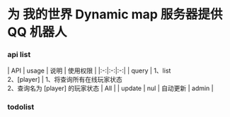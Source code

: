 # 为 我的世界 Dynamic map 服务器提供 QQ 机器人

### api list

| API | usage | 说明 | 使用权限 |
|:-:|:-:|:-:|
| query | 1、list<br>2、[player] | 1、将查询所有在线玩家状态<br>2、查询名为 [player] 的玩家状态 | All |
|   update    |  nul  | 自动更新 | admin |

### todolist
